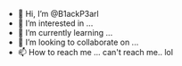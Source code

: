 - 👋 Hi, I’m @B1ackP3arl
- 👀 I’m interested in ...
- 🌱 I’m currently learning ...
- 💞️ I’m looking to collaborate on ...
- 📫 How to reach me ... can't reach me.. lol

<!---
B1ackP3arl/B1ackP3arl is a ✨ special ✨ repository because its `README.md` (this file) appears on your GitHub profile.
You can click the Preview link to take a look at your changes.
--->
